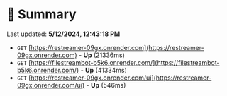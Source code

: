 # 📖 Summary
Last updated: **5/12/2024, 12:43:18 PM**

- `GET` [https://restreamer-09gx.onrender.com](https://restreamer-09gx.onrender.com) - **Up** (21336ms)
- `GET` [https://filestreambot-b5k6.onrender.com/](https://filestreambot-b5k6.onrender.com/) - **Up** (41334ms)
- `GET` [https://restreamer-09gx.onrender.com/ui](https://restreamer-09gx.onrender.com/ui) - **Up** (546ms)
